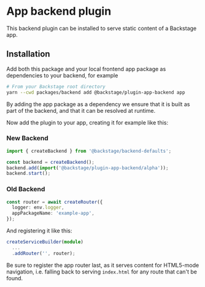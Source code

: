 # App backend plugin

This backend plugin can be installed to serve static content of a Backstage app.

## Installation

Add both this package and your local frontend app package as dependencies to your backend, for example

```bash
# From your Backstage root directory
yarn --cwd packages/backend add @backstage/plugin-app-backend app
```

By adding the app package as a dependency we ensure that it is built as part of the backend, and that it can be resolved at runtime.

Now add the plugin to your app, creating it for example like this:

### New Backend

```ts
import { createBackend } from '@backstage/backend-defaults';

const backend = createBackend();
backend.add(import('@backstage/plugin-app-backend/alpha'));
backend.start();
```

### Old Backend

```ts
const router = await createRouter({
  logger: env.logger,
  appPackageName: 'example-app',
});
```

And registering it like this:

```ts
createServiceBuilder(module)
  ...
  .addRouter('', router);
```

Be sure to register the app router last, as it serves content for HTML5-mode navigation, i.e. falling back to serving `index.html` for any route that can't be found.

